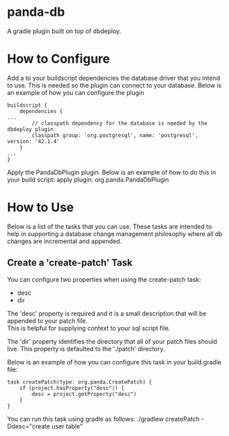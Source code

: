 # panda-db
A gradle plugin built on top of dbdeploy.  

# How to Configure
Add a to your buildscript dependencies the database driver that you intend to use.  This is needed 
so the plugin can connect to your database. Below is an example of how you can configure the plugin
 

    buildscript {
        dependencies {
    ...
            // classpath dependency for the database is needed by the dbdeploy plugin
            classpath group: 'org.postgresql', name: 'postgresql', version: '42.1.4'
        }
    ...
    }

Apply the PandaDbPlugin plugin.  Below is an example of how to do this in your build script:
    apply plugin: org.panda.PandaDbPlugin


# How to Use
Below is a list of the tasks that you can use.  These tasks are intended to help in supporting a database 
change management philosophy where all db changes are incremental and appended.

## Create a 'create-patch' Task
You can configure two properties when using the create-patch task:
   * desc
   * dir

The 'desc' property is required and it is a small description that will be appended to your patch file.  
This is helpful for supplying context to your sql script file.

The 'dir' property identifies the directory that all of your patch files should live.  This property is defaulted to 
the './patch' directory.     
 
Below is an example of how you can configure this task in your build.gradle file:

    task createPatch(type: org.panda.CreatePatch) {
        if (project.hasProperty("desc")) {
            desc = project.getProperty("desc")
        }
    }

You can run this task using gradle as follows: 
    ./gradlew createPatch -Ddesc="create user table"



  
       
